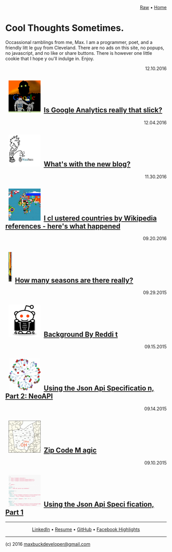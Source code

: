 


<p align=right>
  <a href=INDEX.md>Raw</a>
  •
  <a href='index.html'>Home</a>
</p>







# Cool Thoughts Sometimes.

Occassional ramblings from me, Max. I am a programmer, poet, and a friendly litt
le guy from Cleveland.  There are no ads on this site, no popups, no javascript,
 and no like or share buttons.  There is however one little cookie that I hope y
ou'll indulge in. Enjoy. 


<p align=right>12.10.2016</p><h2><img src="images/Google-Big-Brother.png" width=
"100" height="100" 				 hspace="10"><a href=google-analytics-aint-that-slick-hom
ie.html>Is Google Analytics really that slick?</a></h2>
<p align=right>12.04.2016</p><h2><img src="images/fuck-wordpress.jpg" width="100
" height="100" 				 hspace="10"><a href=whats-with-the-new-blog.html>What's with
 the new blog?</a></h2>
<p align=right>11.30.2016</p><h2><img src="images/countries-of-the-world.jpg" wi
dth="100" height="100" 				 hspace="10"><a href=countries-by-wikipedia.html>I cl
ustered countries by Wikipedia references - here's what happened</a></h2>
<p align=right>09.20.2016</p><h2><img src="images/seasons-ftimage.jpg" width="10
0" height="100" 				 hspace="10"><a href=how-many-seasons.html>How many seasons 
are there really?</a></h2>
<p align=right>09.29.2015</p><h2><img src="images/redditapi.png" width="100" hei
ght="100" 				 hspace="10"><a href=background-by-reddit.html>Background By Reddi
t</a></h2>
<p align=right>09.15.2015</p><h2><img src="images/graphdb.png" width="100" heigh
t="100" 				 hspace="10"><a href=json-api-2.html>Using the Json Api Specificatio
n, Part 2: NeoAPI</a></h2>
<p align=right>09.14.2015</p><h2><img src="images/ohio-3-digit-zip-code-map.gif"
 width="100" height="100" 				 hspace="10"><a href=zipcode-magic.html>Zip Code M
agic</a></h2>
<p align=right>09.10.2015</p><h2><img src="images/jsonapiftimage.png" width="100
" height="100" 				 hspace="10"><a href=json-api-1.html>Using the Json Api Speci
fication, Part 1</a></h2>






---

<p align=center>
  <a href='https://www.linkedin.com/pub/max-buck/8b/5b8/a9'>LinkedIn</a>
  •
  <a href='resume.html'>Resume</a>
  •
  <a href='https://github.com/buckmaxwell'>GitHub</a>
  •
  <a href='fb-highlights.html'>Facebook Highlights</a>

</p>

---

(c) 2016 maxbuckdeveloper@gmail.com
